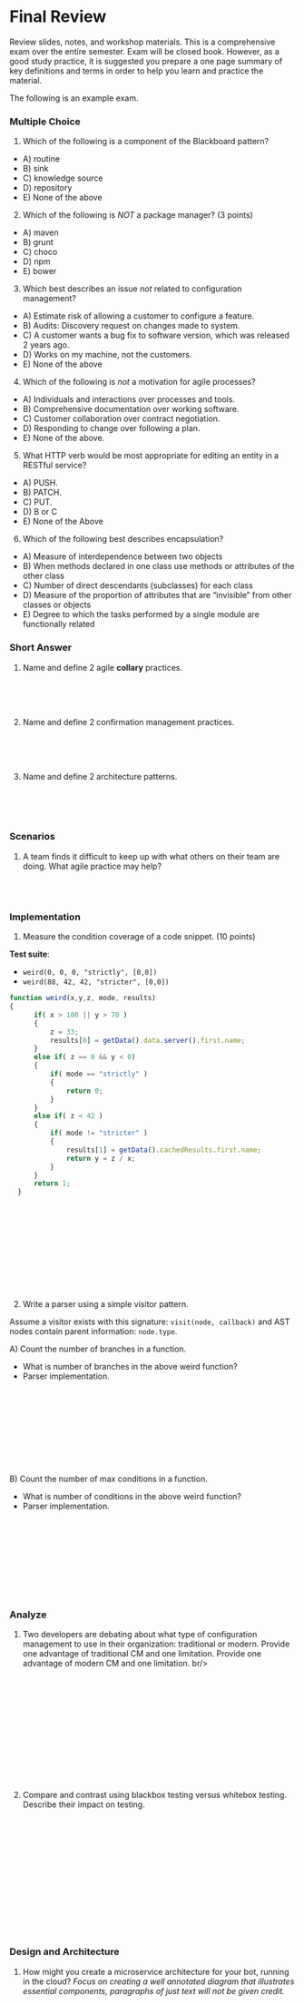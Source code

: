# Final Review

Review slides, notes, and workshop materials. This is a comprehensive exam over the entire semester.
Exam will be closed book. However, as a good study practice, it is suggested you prepare a one page summary of key definitions and terms in order to help you learn and practice the material.

The following is an example exam.

### Multiple Choice

1) Which of the following is a component of the Blackboard pattern?

- A) routine
- B) sink
- C) knowledge source
- D) repository
- E) None of the above

2) Which of the following is *NOT* a package manager?  (3 points)

- A) maven
- B) grunt
- C) choco
- D) npm
- E) bower

3) Which best describes an issue *not* related to configuration management?

- A) Estimate risk of allowing a customer to configure a feature.
- B) Audits: Discovery request on changes made to system.
- C) A customer wants a bug fix to software version, which was released 2 years ago.
- D) Works on my machine, not the customers.
- E) None of the above

4) Which of the following is *not* a motivation for agile processes?

- A) Individuals and interactions over processes and tools.
- B) Comprehensive documentation over working software.
- C) Customer collaboration over contract negotiation.
- D) Responding to change over following a plan.
- E) None of the above.

5) What HTTP verb would be most appropriate for editing an entity in a RESTful service?

* A) PUSH.
* B) PATCH.
* C) PUT.
* D) B or C
* E) None of the Above

6) Which of the following best describes encapsulation?

* A) Measure of interdependence between two objects
* B) When methods declared in one class use methods or attributes of the other class 
* C) Number of direct descendants (subclasses) for each class
* D) Measure of the proportion of attributes that are “invisible” from other classes or objects
* E) Degree to which the tasks performed by a single module are functionally related



### Short Answer

1) Name and define 2 agile **collary** practices.
<br/>
<br/>
<br/>

2) Name and define 2 confirmation management practices.
<br/>
<br/>
<br/>

3) Name and define 2 architecture patterns.
<br/>
<br/>
<br/>

### Scenarios

1) A team finds it difficult to keep up with what others on their team are doing. What agile practice may help?
<br/>
<br/>


### Implementation

1) Measure the condition coverage of a code snippet. (10 points)

**Test suite**:

* `weird(0, 0, 0, "strictly", [0,0])`
* `weird(88, 42, 42, "stricter", [0,0])`

```Javascript
function weird(x,y,z, mode, results)
{
      if( x > 100 || y > 70 )
      {
          z = 33;
          results[0] = getData().data.server().first.name;
      }    
      else if( z == 0 && y < 0)
      {
          if( mode == "strictly" )
          {
              return 0;
          }
      }
      else if( z < 42 )
      {
          if( mode != "stricter" )
          {
              results[1] = getData().cachedResults.first.name;
              return y = z / x;
          }
      }
      return 1;
  }
```
<br/>
<br/>
<br/>
<br/>
<br/>
<br/>
<br/>
<br/>
<br/>


2) Write a parser using a simple visitor pattern. 

Assume a visitor exists with this signature: `visit(node, callback)` and AST nodes contain parent information: `node.type`.


A) Count the number of branches in a function.

- What is number of branches in the above weird function?
- Parser implementation.

<br/>
<br/>
<br/>
<br/>
<br/>
<br/>
<br/>
<br/>

B) Count the number of max conditions in a function.

- What is number of conditions in the above weird function?
- Parser implementation.

<br/>
<br/>
<br/>
<br/>
<br/>
<br/>
<br/>
<br/>

### Analyze

1) Two developers are debating about what type of configuration management to use in their organization: traditional or modern. Provide one advantage of traditional CM and one limitation. Provide one advantage of modern CM and one limitation.
br/>
<br/>
<br/>
<br/>
<br/>
<br/>
<br/>
<br/>
<br/>
<br/>
<br/>
<br/>


2) Compare and contrast using blackbox testing versus whitebox testing. Describe their impact on testing.

<br/>
<br/>
<br/>
<br/>
<br/>
<br/>
<br/>
<br/>
<br/>
<br/>
<br/>
<br/>

### Design and Architecture

1) How might you create a microservice architecture for your bot, running in the cloud? *Focus on creating a well annotated diagram that illustrates essential components, paragraphs of just text will not be given credit.*

<br/>
<br/>
<br/>
<br/>
<br/>
<br/>
<br/>
<br/>
<br/>
<br/>
<br/>
<br/>
<br/>
<br/>
<br/>
<br/>
<br/>
<br/>
<br/>
<br/>
<br/>
<br/>
<br/>
<br/>
